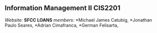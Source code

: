 ## Information Management II CIS2201

*Website:* **SFCC LOANS**
*members:*
*Michael James Catubig, 
*Jonathan Paulo Seares, 
*Adrian Cimafranca, 
*German Felisarta, 

